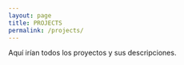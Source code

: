 ```yaml
---
layout: page
title: PROJECTS
permalink: /projects/
---
```


Aquí irían todos los proyectos y sus descripciones.
